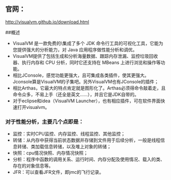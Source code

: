 ## 官网：

http://visualvm.github.io/download.html

##概述
- VisualVM 是一款免费的\集成了多个 JDK 命令行工具的可视化工具，它能为您提供强大的分析能力，对 Java 应用程序做性能分析和调优。
- VisualVM提供了包括生成和分析海量数据、跟踪内存泄漏、监控垃圾回收器、执行内存和 CPU 分析，同时它还支持在 MBeans 上进行浏览和操作等功能。
- 相比JConsole，感觉功能更强大，且可集成各类插件，使其更强大。Jconsole算是VisualVM的子集吧。另外VisualVM也有JConsole的插件；
- 相比Arthas，它最大的特点肯定就是图形化了。Arthas必须得命令敲着走，且命令众多，不易上手（还全是英文……），并且它是JDK自带的。
- 对于eclipse和idea（VisualVM Launcher），也有相应插件，可在软件界面快速打开visualvm。


### 对于性能分析，主要几个点即是：

- 监控：实时CPU监控、内存监控、线程监控、其他监控；
- 转储：从内存中获得当前状态数据并存储到文件用于后续分析，一般是线程信息转储、类加载信息转储，以及堆上对象的转储；
- 快照：cpu情况快照、内存情况快照；
- 分析：程序中函数的调用关系、运行时间、内存分配及使用情况、载入的类、存在的对象信息等。
- JFR：可以查看JFR文件，即jmc的飞行记录。




